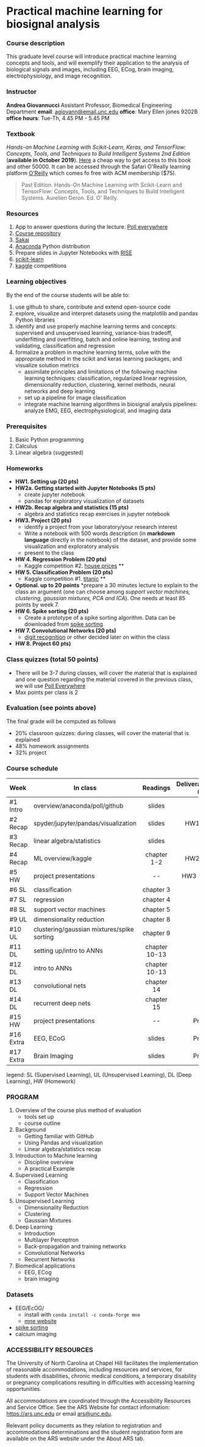 # Practical machine learning for biosignal analysis

### Course description 
This graduate level course will introduce practical machine learning concepts and tools, and will exemplify their application to the analysis of biological signals and images, including EEG, ECog, brain imaging, electrophysiology, and image recognition.

### Instructor

**Andrea Giovannucci**
Assistant Professor, Biomedical Engineering Department
**email**: agiovann@email.unc.edu
**office**: Mary Ellen jones 9202B 
**office hours**: Tue-Th, 4.45 PM - 5.45 PM 

### Textbook

*Hands-on Machine Learning with Scikit-Learn, Keras, and TensorFlow: Concepts, Tools, and Techniques to Build Intelligent Systems 2nd Edition* (**available in October 2019**). [Here](https://www.acm.org/membership/offers/skill-up-oreilly) a cheap way to get access to this book and other 50000. It can be accessed through the Safari O'Really learning platform [O'Reilly](https://learning.oreilly.com/) which comes fo free with ACM membership ($75).

> Past Edition. Hands-On Machine Learning with Scikit-Learn and TensorFlow: Concepts, Tools, and Techniques to Build Intelligent Systems. Aurelien Geron. Ed. O' Reilly.

### Resources
1. App to answer questions during the lecture. [Poll everywhere](https://poll.unc.edu/)
2. [Course repository](https://github.com/agiovann/machine-learning-BMME890/)
3. [Sakai](https://sakai.unc.edu) 
3. [Anaconda](https://www.anaconda.com/distribution/) Python distribution
4. Prepare slides in Jupyter Notebooks with [RISE](https://github.com/damianavila/RISE)
5. [scikit-learn](https://scikit-learn.org)
5. [kaggle](https://www.kaggle.com/competitions) competitions

### Learning objectives 
By the end of the course students will be able to:

1. use github to share, contribute and extend open-source code
2. explore, visualize and interpret datasets using the matplotlib and pandas Python libraries
3. identify and use properly machine learning terms and concepts: supervised and unsupervised learning, variance-bias tradeoff, underfitting and overfitting, batch and online learning, testing and validating, classification and regression
4. formalize a problem in machine learning terms, solve with the appropriate method in the scikit and keras learning packages, and visualize solution metrics
	* assimilate principles and limitations of the following machine learning techniques: classification, regularized linear regression, dimensionality reduction, clustering, kernel methods, neural networks and deep learning   
	* set up a pipeline for image classification
	* integrate machine learning algorithms in biosignal analysis pipelines: analyze EMG, EEG, electrophysiological, and imaging data


### Prerequisites 
1. Basic Python programming
2. Calculus
3. Linear algebra (suggested)

 
### Homeworks

* **HW1. Setting up (20 pts)**
* **HW2a. Getting started with Jupyter Notebooks (5 pts)**
	* create jupyter notebook 
	* pandas for exploratory visualization of datasets 
* **HW2b. Recap algebra and statistics (15 pts)**  
	* algebra and statistics recap exercises in jupyter notebook
* **HW3. Project (20  pts)**
	* identify a project from your laboratory/your research interest 
	* Write a notebook with 500 words description (in **markdown language** directly in the notebook) of the dataset, and provide some visualization and exploratory analysis
	* present to the class
* **HW 4. Regression Problem (20 pts)** 
	* Kaggle competition #2. [house prices](https://www.kaggle.com/c/house-prices-advanced-regression-techniques) **
* **HW 5. Classification Problem (20 pts)** 
	* Kaggle competition #1.  [titanic](https://www.kaggle.com/c/titanic) **
* **Optional. up to 20 points**
    *prepare a 30 minutes lecture to explain to the class an argument (one can choose among *support vector machines, clustering, gaussian mixtures, PCA and ICA*). One needs at least 85 points by week 7. 
* **HW 6. Spike sorting (20  pts)**
	* Create a prototype of a spike sorting algorithm. Data can be downloaded from [spike sorting](https://github.com/flatironinstitute/mountainsort_examples)
* **HW 7. Convolutional Networks (20 pts)**
	* [digit recognition](https://www.kaggle.com/c/digit-recognizer) or other decided later on within the class
* **HW 8. Project 60 pts)**

### Class quizzes (total 50 points)

* There will be 3-7 during classes, will cover the material that is explained and one question regarding the material covered in the previous class, we will use [Poll Everywhere](poll.unc.edu)
* Max points per class is 2

### Evaluation (see points above)

The final grade will be computed as follows

* 20% classroon quizzes: during classes, will cover the material that is explained 
* 48% homework assignments
* 32% project

### Course schedule 

| Week |   In class  | Readings  | Deliverables (due) |
| :------------- 	| ------------- |:-------------:| -----:|
| #1 		Intro	| overview/anaconda/poll/github | slides | -- |
| #2 		Recap	| spyder/jupyter/pandas/visualization |slides|HW1 (Th)|
| #3 		Recap	| linear algebra/statistics | slides |  |
| #4 		Recap	| ML overview/kaggle |chapter 1-2| HW2 (Th)|
| #5 		HW		| project presentations | -- |  HW3 (Tue) |
| #6 		SL| classification| chapter 3 | -- |
| #7 		SL| regression| chapter 4 | --   |
| #8 		SL| support vector machines | chapter 5 | HW4 |
| #9 		UL| dimensionality reduction | chapter 8 | HW5 |
| #10 		UL| clustering/gaussian mixtures/spike sorting | chapter 9 | -- |
| #11 		DL	| setting up/intro to ANNs  | chapter 10-13| HW6 |
| #12 		DL	| intro to ANNs | chapter 10-13 |--|
| #13 		DL	| convolutional nets | chapter 14 |--|
| #14 		DL	| recurrent deep nets | chapter 15  |HW7|
| #15 		HW	| project presentations | --  | Project |
| #16 		Extra	| EEG, ECoG | slides  | Project |
| #17 		Extra	| Brain Imaging | slides  | Project |

legend: SL (Supervised Learning), UL (Unsupervised Learning), DL (Deep Learning), HW (Homework)


### PROGRAM 
1. Overview of the course plus method of evaluation
	* tools set up
	* course outline
2. Background
	* Getting familiar with GitHub 
	* Using Pandas and visualization
	* Linear algebra/statistics recap  
3. Introduction to Machine learning
	* Discipline overview
	* A practical Example
4. Supervised Learning
	* Classification
	* Regression
	* Support Vector Machines
5. Unsupervised Learning
	* Dimensionality Reduction
	* Clustering
	* Gaussian Mixtures
6. Deep Learning
	* Introduction
	* Multilayer Perceptron
	* Back-propagation and training networks
	* Convolutional Networks
	* Recurrent Networks
7. Biomedical applications
	* EEG, ECog
	* brain imaging

### Datasets

* EEG/EcOG/
	* install with ```conda install -c conda-forge mne```
	* [mne website](https://martinos.org/mne/stable/index.html) 
* [spike sorting](https://github.com/flatironinstitute/mountainsort_examples)
* calcium imaging

### ACCESSIBILITY RESOURCES

The University of North Carolina at Chapel Hill facilitates the implementation of reasonable accommodations, including resources and services, for students with disabilities, chronic medical conditions, a temporary disability or pregnancy complications resulting in difficulties with accessing learning opportunities.

All accommodations are coordinated through the Accessibility Resources and Service Office. See the ARS Website for contact information: https://ars.unc.edu or email ars@unc.edu.

Relevant policy documents as they relation to registration and accommodations determinations and the student registration form are available on the ARS website under the About ARS tab.	
